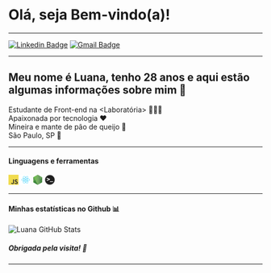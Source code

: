 # Olá, seja Bem-vindo(a)!
----
[![Linkedin Badge](https://img.shields.io/badge/-LinkedIn-blue?style=flat-square&logo=Linkedin&logoColor=white&link=www.linkedin.com/in/luanaaredes)](www.linkedin.com/in/luanaaredes)
[![Gmail Badge](https://img.shields.io/badge/-Gmail-c14438?style=flat-square&logo=Gmail&logoColor=white&link=mailto:luanaaredes@gmail.com)](mailto:luanaaredes@gmail.com)

----

## Meu nome é Luana, tenho 28 anos e aqui estão algumas informações sobre mim 📜 <br>

Estudante de Front-end na <Laboratória> 👩🏽‍💻 <br>
Apaixonada por tecnologia ❤️ <br>
Mineira e mante de pão de queijo 🧀 <br>
São Paulo, SP 📍 <br>

----
#### Linguagens e ferramentas

<code><img height="20" src="https://raw.githubusercontent.com/github/explore/80688e429a7d4ef2fca1e82350fe8e3517d3494d/topics/javascript/javascript.png"></code>
<code><img height="20" src="https://raw.githubusercontent.com/github/explore/80688e429a7d4ef2fca1e82350fe8e3517d3494d/topics/react/react.png"></code>
<code><img height="20" src="https://raw.githubusercontent.com/github/explore/80688e429a7d4ef2fca1e82350fe8e3517d3494d/topics/nodejs/nodejs.png"></code>
<code><img height="20" src="https://raw.githubusercontent.com/github/explore/80688e429a7d4ef2fca1e82350fe8e3517d3494d/topics/terminal/terminal.png"></code>

----

#### Minhas estatísticas no Github 📊 
   
![Luana GitHub Stats](https://github-readme-stats.vercel.app/api?username=luana-aredes&show_icons=true)

##### Obrigada pela visita! 👋 

----

